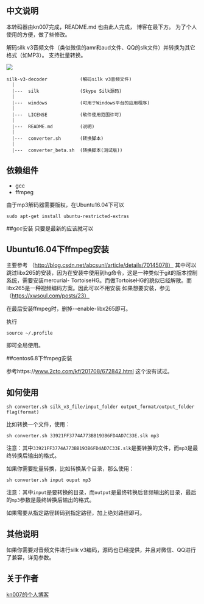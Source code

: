 ## 中文说明

本转码器由kn007完成，README.md 也由此人完成， 博客在最下方。 为了个人使用的方便，做了些修改。

解码silk v3音频文件（类似微信的amr和aud文件、QQ的slk文件）并转换为其它格式（如MP3）。
支持批量转换。

<a href="https://github.com/kn007/silk-v3-decoder/blob/master/LICENSE"><img src="https://img.shields.io/badge/license-MIT-green.svg?style=flat"></a>

```
silk-v3-decoder            (解码silk v3音频文件)
  |
  |---  silk               (Skype Silk源码)
  |
  |---  windows            (可用于Windows平台的应用程序)
  |
  |---  LICENSE            (软件使用范围许可)
  |
  |---  README.md          (说明)
  |
  |---  converter.sh       (转换脚本)
  |
  |---  converter_beta.sh  (转换脚本(测试版))
```

## 依赖组件

* gcc
* ffmpeg

由于mp3解码器需要版权，在Ubuntu16.04下可以
```
sudo apt-get install ubuntu-restricted-extras
```

##gcc安装
只要是最新的应该就可以

## Ubuntu16.04下ffmpeg安装

主要参考 （http://blog.csdn.net/abcsunl/article/details/70145078）
其中可以跳过libx265的安装，因为在安装中使用到hg命令，这是一种类似于git的版本控制系统，需要安装mercurial- TortoiseHG。而做TortoiseHG的貌似已经解散。而libx265是一种视频编码方案。因此可以不用安装
如果想要安装，参见（https://xwsoul.com/posts/23）

在最后安装ffmpeg时，删掉--enable-libx265即可。

执行
```
source ~/.profile
```
即可全局使用。

##centos6.8下ffmpeg安装

参考https://www.2cto.com/kf/201708/672842.html
这个没有试过。


## 如何使用

```
sh converter.sh silk_v3_file/input_folder output_format/output_folder flag(format)
```
比如转换一个文件，使用：
```
sh converter.sh 33921FF3774A773BB193B6FD4AD7C33E.slk mp3
```
注意：其中`33921FF3774A773BB193B6FD4AD7C33E.slk`是要转换的文件，而`mp3`是最终转换后输出的格式。

如果你需要批量转换，比如转换某个目录，那么使用：
```
sh converter.sh input ouput mp3
```
注意：其中`input`是要转换的目录，而`output`是最终转换后音频输出的目录，最后的`mp3`参数是最终转换后输出的格式。

如果需要从指定路径转码到指定路径，加上绝对路径即可。


## 其他说明

如果你需要对音频文件进行silk v3编码，源码也已经提供，并且对微信、QQ进行了兼容，详见参数。

## 关于作者

[kn007的个人博客](https://kn007.net) 
